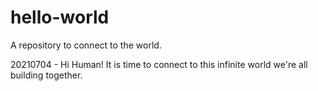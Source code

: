 # hello-world
A repository to connect to the world.

20210704 - Hi Human! It is time to connect to this infinite world we're all building together.
